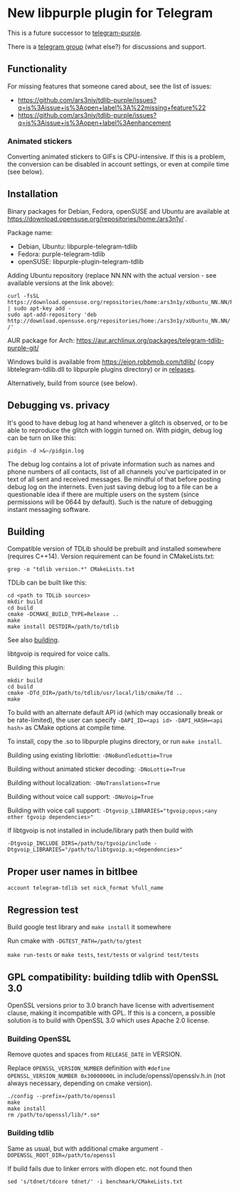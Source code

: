 # New libpurple plugin for Telegram

This is a future successor to [telegram-purple](https://github.com/majn/telegram-purple).

There is a [telegram group](https://t.me/joinchat/BuRiSBO0mMw7Lxy0ufVO5g) (what else?) for discussions and support.

## Functionality

For missing features that someone cared about, see the list of issues:
* https://github.com/ars3niy/tdlib-purple/issues?q=is%3Aissue+is%3Aopen+label%3A%22missing+feature%22
* https://github.com/ars3niy/tdlib-purple/issues?q=is%3Aissue+is%3Aopen+label%3Aenhancement

### Animated stickers

Converting animated stickers to GIFs is CPU-intensive. If this is a problem,
the conversion can be disabled in account settings, or even at compile time (see below).

## Installation

Binary packages for Debian, Fedora, openSUSE and Ubuntu are available at https://download.opensuse.org/repositories/home:/ars3n1y/ .

Package name:
* Debian, Ubuntu: libpurple-telegram-tdlib
* Fedora: purple-telegram-tdlib
* openSUSE: libpurple-plugin-telegram-tdlib

Adding Ubuntu repository (replace NN.NN with the actual version - see available versions at the link above):
```
curl -fsSL https://download.opensuse.org/repositories/home:ars3n1y/xUbuntu_NN.NN/Release.key | sudo apt-key add -
sudo apt-add-repository 'deb http://download.opensuse.org/repositories/home:/ars3n1y/xUbuntu_NN.NN/ /'
```

AUR package for Arch: https://aur.archlinux.org/packages/telegram-tdlib-purple-git/

Windows build is available from https://eion.robbmob.com/tdlib/ (copy libtelegram-tdlib.dll to libpurple plugins directory) or in [releases](https://github.com/ars3niy/tdlib-purple/releases).

Alternatively, build from source (see below).

## Debugging vs. privacy

It's good to have debug log at hand whenever a glitch is observed, or to be able to reproduce the glitch with loggin turned on. With pidgin, debug log can be turn on like this:
```
pidgin -d >&~/pidgin.log
```

The debug log contains a lot of private information such as names and phone numbers of all contacts, list of all channels you've participated in or text of all sent and received messages. Be mindful of that before posting debug log on the internets. Even just saving debug log to a file can be a questionable idea if there are multiple users on the system (since permissions will be 0644 by default). Such is the nature of debugging instant messaging software.

## Building

Compatible version of TDLib should be prebuilt and installed somewhere (requires C++14). Version requirement can be found in CMakeLists.txt:
```
grep -o "tdlib version.*" CMakeLists.txt
```

TDLib can be built like this:
```
cd <path to TDLib sources>
mkdir build
cd build
cmake -DCMAKE_BUILD_TYPE=Release ..
make
make install DESTDIR=/path/to/tdlib
```

See also [building](https://github.com/tdlib/td#building).

libtgvoip is required for voice calls.

Building this plugin:
```
mkdir build
cd build
cmake -DTd_DIR=/path/to/tdlib/usr/local/lib/cmake/Td ..
make
```

To build with an alternate default API id (which may occasionally break or be
rate-limited), the user can specify `-DAPI_ID=<api id> -DAPI_HASH=<api hash>`
as CMake options at compile time.

To install, copy the .so to libpurple plugins directory, or run `make install`.

Building using existing librlottie: `-DNoBundledLottie=True`

Building without animated sticker decoding: `-DNoLottie=True`

Building without localization: `-DNoTranslations=True`

Building without voice call support: `-DNoVoip=True`

Building with voice call support: `-Dtgvoip_LIBRARIES="tgvoip;opus;<any other tgvoip dependencies>"`

If libtgvoip is not installed in include/library path then build with
```
-Dtgvoip_INCLUDE_DIRS=/path/to/tgvoip/include -Dtgvoip_LIBRARIES="/path/to/libtgvoip.a;<dependencies>"
```

## Proper user names in bitlbee

```
account telegram-tdlib set nick_format %full_name
```

## Regression test

Build google test library and `make install` it somewhere

Run cmake with `-DGTEST_PATH=/path/to/gtest`

`make run-tests` or `make tests`, `test/tests` or `valgrind test/tests`

## GPL compatibility: building tdlib with OpenSSL 3.0

OpenSSL versions prior to 3.0 branch have license with advertisement clause, making it incompatible with GPL. If this is a concern, a possible solution is to build with OpenSSL 3.0 which uses Apache 2.0 license.

### Building OpenSSL

Remove quotes and spaces from `RELEASE_DATE` in VERSION.

Replace `OPENSSL_VERSION_NUMBER` definition with `#define OPENSSL_VERSION_NUMBER 0x30000000L` in include/openssl/opensslv.h.in (not always necessary, depending on cmake version).

```
./config --prefix=/path/to/openssl
make
make install
rm /path/to/openssl/lib/*.so*
```

### Building tdlib

Same as usual, but with additional cmake argument `-DOPENSSL_ROOT_DIR=/path/to/openssl`

If build fails due to linker errors with dlopen etc. not found then

```
sed 's/tdnet/tdcore tdnet/' -i benchmark/CMakeLists.txt
```
